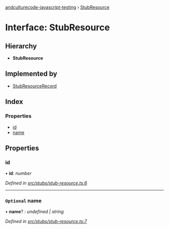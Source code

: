 [andculturecode-javascript-testing](../README.md) › [StubResource](stubresource.md)

# Interface: StubResource

## Hierarchy

* **StubResource**

## Implemented by

* [StubResourceRecord](../classes/stubresourcerecord.md)

## Index

### Properties

* [id](stubresource.md#id)
* [name](stubresource.md#optional-name)

## Properties

###  id

• **id**: *number*

*Defined in [src/stubs/stub-resource.ts:6](https://github.com/AndcultureCode/AndcultureCode.JavaScript.Testing/blob/a4fc807/src/stubs/stub-resource.ts#L6)*

___

### `Optional` name

• **name**? : *undefined | string*

*Defined in [src/stubs/stub-resource.ts:7](https://github.com/AndcultureCode/AndcultureCode.JavaScript.Testing/blob/a4fc807/src/stubs/stub-resource.ts#L7)*
